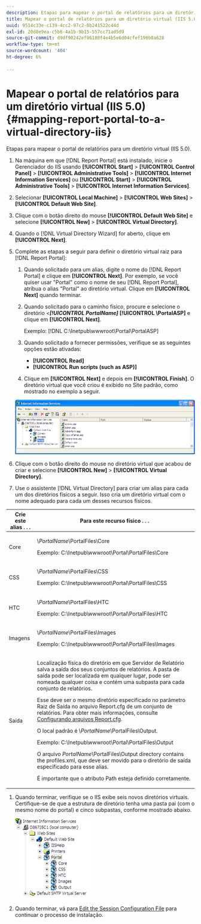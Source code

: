 ```yaml
---
description: Etapas para mapear o portal de relatórios para um diretório virtual (IIS 5.0).
title: Mapear o portal de relatórios para um diretório virtual (IIS 5.0)
uuid: 9514c33e-c139-4cc2-97c2-8b241522c44d
exl-id: 20d8e9ea-c5b6-4a1b-9b15-557cc71ad5d9
source-git-commit: d9df90242ef96188f4e4b5e6d04cfef196b0a628
workflow-type: tm+mt
source-wordcount: '404'
ht-degree: 6%

---
```


# Mapear o portal de relatórios para um diretório virtual (IIS 5.0){#mapping-report-portal-to-a-virtual-directory-iis}

Etapas para mapear o portal de relatórios para um diretório virtual (IIS 5.0).

1. Na máquina em que [!DNL Report Portal] está instalado, inicie o Gerenciador do IIS usando **[!UICONTROL Start]** > **[!UICONTROL Control Panel]** > **[!UICONTROL Administrative Tools]** > **[!UICONTROL Internet Information Services]** ou **[!UICONTROL Start]** > **[!UICONTROL Administrative Tools]** > **[!UICONTROL Internet Information Services]**.

1. Selecionar **[!UICONTROL Local Machine]** > **[!UICONTROL Web Sites]** > **[!UICONTROL Default Web Site]**.

1. Clique com o botão direito do mouse **[!UICONTROL Default Web Site]** e selecione **[!UICONTROL New]** > **[!UICONTROL Virtual Directory]**.

1. Quando o [!DNL Virtual Directory Wizard] for aberto, clique em **[!UICONTROL Next]**.

1. Complete as etapas a seguir para definir o diretório virtual raiz para [!DNL Report Portal]:

   1. Quando solicitado para um alias, digite o nome do [!DNL Report Portal] e clique em **[!UICONTROL Next]**. Por exemplo, se você quiser usar &quot;Portal&quot; como o nome de seu [!DNL Report Portal], atribua o alias &quot;Portal&quot; ao diretório virtual. Clique em **[!UICONTROL Next]** quando terminar.

   1. Quando solicitado para o caminho físico, procure e selecione o diretório *&lt;**[!UICONTROL PortalName]*** **[!UICONTROL \PortalASP]** e clique em **[!UICONTROL Next]**.

      Exemplo: [!DNL C:\Inetpub\wwwroot\Portal\PortalASP]

   1. Quando solicitado a fornecer permissões, verifique se as seguintes opções estão ativadas:

      * **[!UICONTROL Read]**
      * **[!UICONTROL Run scripts (such as ASP)]**
   1. Clique em **[!UICONTROL Next]** e depois em **[!UICONTROL Finish]**. O diretório virtual que você criou é exibido no Site padrão, como mostrado no exemplo a seguir.

   ![](assets/RptPort_scrn_VirDirManual.png)

1. Clique com o botão direito do mouse no diretório virtual que acabou de criar e selecione **[!UICONTROL New]** > **[!UICONTROL Virtual Directory]**.

1. Use o assistente [!DNL Virtual Directory] para criar um alias para cada um dos diretórios físicos a seguir. Isso cria um diretório virtual com o nome adequado para cada um desses recursos físicos.

<table id="table_B2E04423C20F40CAA8EDA3FCBA210AA2"> 
 <thead> 
  <tr> 
   <th colname="col1" class="entry"> Crie este alias . . . </th> 
   <th colname="col2" class="entry"> Para este recurso físico . . . </th> 
  </tr>
 </thead>
 <tbody> 
  <tr> 
   <td colname="col1"> Core </td> 
   <td colname="col2"> <p>\<i>PortalName</i>\PortalFiles\Core </p> <p>Exemplo: <span class="filepath"> C:\Inetpub\wwwroot\Portal\PortalFiles\Core</span> </p> </td> 
  </tr> 
  <tr> 
   <td colname="col1"> CSS </td> 
   <td colname="col2"> <p>\<i>PortalName</i>\PortalFiles\CSS </p> <p>Exemplo: <span class="filepath"> C:\Inetpub\wwwroot\Portal\PortalFiles\CSS</span> </p> </td> 
  </tr> 
  <tr> 
   <td colname="col1"> HTC </td> 
   <td colname="col2"> <p>\<i>PortalName</i>\PortalFiles\HTC </p> <p>Exemplo: <span class="filepath"> C:\Inetpub\wwwroot\Portal\PortalFiles\HTC</span> </p> </td> 
  </tr> 
  <tr> 
   <td colname="col1"> Imagens </td> 
   <td colname="col2"> <p>\<i>PortalName</i>\PortalFiles\Images </p> <p>Exemplo: <span class="filepath"> C:\Inetpub\wwwroot\Portal\PortalFiles\Images</span> </p> </td> 
  </tr> 
  <tr> 
   <td colname="col1"> Saída </td> 
   <td colname="col2"> <p>Localização física do diretório em que <span class="keyword"> Servidor de Relatório</span> salva a saída dos seus conjuntos de relatórios. A pasta de saída pode ser localizada em qualquer lugar, pode ser nomeada qualquer coisa e contém uma subpasta para cada conjunto de relatórios. </p> <p>Esse deve ser o mesmo diretório especificado no parâmetro Raiz de Saída no arquivo <span class="filepath"> Report.cfg</span> de um conjunto de relatórios. Para obter mais informações, consulte <a href="../../../../home/c-rpt-oview/c-admin-rpt/c-config-rpt-files.md#concept-cf4b95344fcb4c8c877db91e5f1d345d"> Configurando arquivos Report.cfg</a>. </p> <p>O local padrão é \<i>PortalName</i>\PortalFiles\Output. </p> <p>Exemplo: <span class="filepath"> C:\Inetpub\wwwroot\Portal\PortalFiles\Output</span> </p> <p>O arquivo <i>PortalName</i>\PortalFiles\Output directory contains the <span class="filepath"> profiles.xml</span>, que deve ser movido para o diretório de saída especificado para esse alias. </p> <p>É importante que o atributo <span class="wintitle"> Path</span> esteja definido corretamente. </p> </td> 
  </tr> 
 </tbody> 
</table>

1. Quando terminar, verifique se o IIS exibe seis novos diretórios virtuais. Certifique-se de que a estrutura de diretório tenha uma pasta pai (com o mesmo nome do portal) e cinco subpastas, conforme mostrado abaixo.

   ![](assets/rptPort_scrn_VirDirs_Installed.png)

1. Quando terminar, vá para [Edit the Session Configuration File](../../../../home/c-rpt-oview/c-install-rpt-port/t-edit-sess-config-file.md#task-cf11c3a780bd4936afd3f64a6b30afc7) para continuar o processo de instalação.
